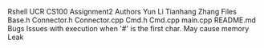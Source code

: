 Rshell
UCR CS100 Assignment2
Authors
Yun Li
Tianhang Zhang
Files
Base.h
Connector.h
Connector.cpp
Cmd.h
Cmd.cpp
main.cpp
README.md
Bugs
Issues with execution when '#' is the first char.
May cause memory Leak
